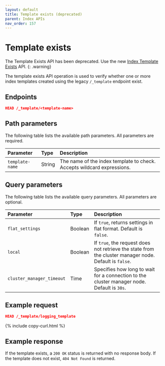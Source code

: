 ```yaml
---
layout: default
title: Template exists (deprecated)
parent: Index APIs
nav_order: 157
---
```


# Template exists

The Template Exists API has been deprecated. Use the new [Index Template Exists]({{site.url}}{{site.baseurl}}/api-reference/index-apis/index-template-exists/) API.
{: .warning}

The template exists API operation is used to verify whether one or more index templates created using the legacy `/_template` endpoint exist.

## Endpoints

```json
HEAD /_template/<template-name>
```

## Path parameters

The following table lists the available path parameters. All parameters are required.

| Parameter       | Type   | Description                                                                      |
| :-------------- | :----- | :------------------------------------------------------------------------------- |
| `template-name` | String | The name of the index template to check. Accepts wildcard expressions.               |

## Query parameters

The following table lists the available query parameters. All parameters are optional.

| Parameter                  | Type    | Description                                                                                          |
| :------------------------- | :------ | :--------------------------------------------------------------------------------------------------- |
| `flat_settings`            | Boolean | If `true`, returns settings in flat format. Default is `false`.                                       |
| `local`                    | Boolean | If `true`, the request does not retrieve the state from the cluster manager node. Default is `false`. |
| `cluster_manager_timeout` | Time    | Specifies how long to wait for a connection to the cluster manager node. Default is `30s`.           |

## Example request

```json
HEAD /_template/logging_template
```
{% include copy-curl.html %}

## Example response

If the template exists, a `200 OK` status is returned with no response body. If the template does not exist, `404 Not Found` is returned.

